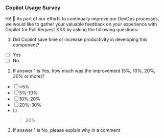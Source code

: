 ### Copilot Usage Survey

Hi! 👋  As part of our efforts to continually improve our DevOps processes, we would like to gather your valuable feedback on your experience with Copilot for Pull Request XXX by asking the following questions:

1. Did Copilot save time or increase productivity in developing this component?
- [ ] Yes
- [ ] No
2. If answer 1 is Yes, how much was the improvement (5%, 10%, 20%, 30% or more)?
- [ ] <5%
- [ ] 5%-10%
- [ ] 10%-20%
- [ ] 20%-30%
- [ ] >30%
3. If answer 1 is No, please explain why in a comment